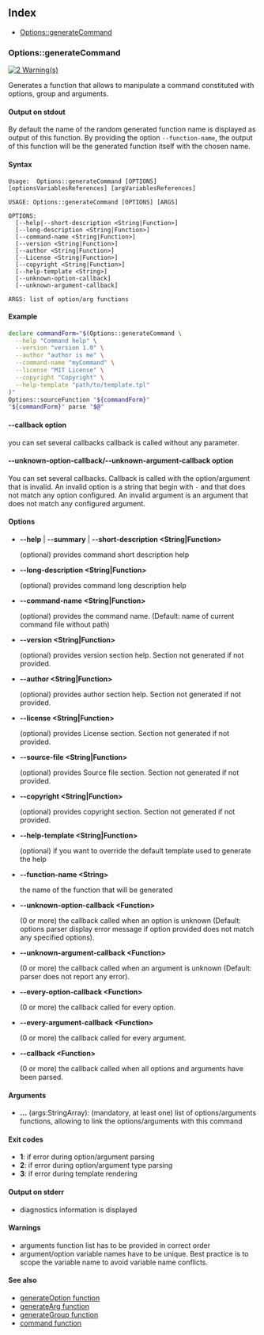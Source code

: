 ## Index

* [Options::generateCommand](#optionsgeneratecommand)

### Options::generateCommand

[![2 Warning(s)](https://img.shields.io/badge/Warnings-2-yellow.svg)](#)

Generates a function that allows to manipulate a command
constituted with options, group and arguments.

#### Output on stdout

By default the name of the random generated function name
is displayed as output of this function.
By providing the option `--function-name`, the output of this
function will be the generated function itself with the chosen name.

#### Syntax

```text
Usage:  Options::generateCommand [OPTIONS]
[optionsVariablesReferences] [argVariablesReferences]

USAGE: Options::generateCommand [OPTIONS] [ARGS]

OPTIONS:
  [--help|--short-description <String|Function>]
  [--long-description <String|Function>]
  [--command-name <String|Function>]
  [--version <String|Function>]
  [--author <String|Function>]
  [--License <String|Function>]
  [--copyright <String|Function>]
  [--help-template <String>]
  [--unknown-option-callback]
  [--unknown-argument-callback]

ARGS: list of option/arg functions
```

#### Example

```bash
declare commandForm="$(Options::generateCommand \
  --help "Command help" \
  --version "version 1.0" \
  --author "author is me" \
  --command-name "myCommand" \
  --license "MIT License" \
  --copyright "Copyright" \
  --help-template "path/to/template.tpl"
)"
Options::sourceFunction "${commandForm}"
"${commandForm}" parse "$@"
```

#### --callback option
you can set several callbacks
callback is called without any parameter.

#### --unknown-option-callback/--unknown-argument-callback option
You can set several callbacks.
Callback is called with the option/argument that is invalid.
An invalid option is a string that begin with `-`
and that does not match any option configured.
An invalid argument is an argument that does not
match any configured argument.

#### Options

* **--help** | **--summary** | **--short-description \<String|Function\>**

  (optional) provides command short description help

* **--long-description \<String|Function\>**

  (optional) provides command long description help

* **--command-name \<String|Function\>**

  (optional) provides the command name. (Default: name of current command file without path)

* **--version \<String|Function\>**

  (optional) provides version section help. Section not generated if not provided.

* **--author \<String|Function\>**

  (optional) provides author section help. Section not generated if not provided.

* **--license \<String|Function\>**

  (optional) provides License section. Section not generated if not provided.

* **--source-file \<String|Function\>**

  (optional) provides Source file section. Section not generated if not provided.

* **--copyright \<String|Function\>**

  (optional) provides copyright section. Section not generated if not provided.

* **--help-template \<String|Function\>**

  (optional) if you want to override the default template used to generate the help

* **--function-name \<String\>**

  the name of the function that will be generated

* **--unknown-option-callback \<Function\>**

  (0 or more) the callback called when an option is unknown (Default: options parser display error message if option provided does not match any specified options).

* **--unknown-argument-callback \<Function\>**

  (0 or more) the callback called when an argument is unknown (Default: parser does not report any error).

* **--every-option-callback \<Function\>**

  (0 or more) the callback called for every option.

* **--every-argument-callback \<Function\>**

  (0 or more) the callback called for every argument.

* **--callback \<Function\>**

  (0 or more) the callback called when all options and arguments have been parsed.

#### Arguments

* **...** (args:StringArray): (mandatory, at least one) list of options/arguments functions, allowing to link the options/arguments with this command

#### Exit codes

* **1**: if error during option/argument parsing
* **2**: if error during option/argument type parsing
* **3**: if error during template rendering

#### Output on stderr

* diagnostics information is displayed

#### Warnings

* arguments function list has to be provided in correct order
* argument/option variable names have to be unique. Best practice is to scope the variable name to avoid variable name conflicts.

#### See also

* [generateOption function](#/doc/guides/Options/generateOption)
* [generateArg function](#/doc/guides/Options/generateArg)
* [generateGroup function](#/doc/guides/Options/generateGroup)
* [command function](#/doc/guides/Options/functionCommand)

